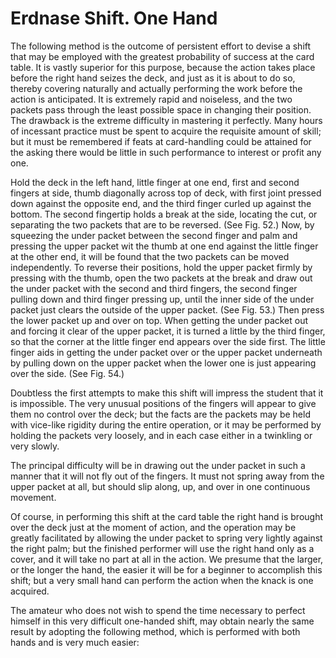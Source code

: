 # Erdnase Shift. One Hand

The following method is the outcome of persistent effort to devise a shift that may be employed with the greatest probability of success at the card table. It is vastly superior for this purpose, because the action takes place before the right hand seizes the deck, and just as it is about to do so, thereby covering naturally and actually performing the work before the action is anticipated. It is extremely rapid and noiseless, and the two packets pass through the least possible space in changing their position. The drawback is the extreme difficulty in mastering it perfectly. Many hours of incessant practice must be spent to acquire the requisite amount of skill; but it must be remembered if feats at card-handling could be attained for the asking there would be little in such performance to interest or profit any one.

Hold the deck in the left hand, little finger at one end, first and second fingers at side, thumb diagonally across top of deck, with first joint pressed down against the opposite end, and the third finger curled up against the bottom. The second fingertip holds a break at the side, locating the cut, or separating the two packets that are to be reversed. \(See Fig. 52.\) Now, by squeezing the under packet between the second finger and palm and pressing the upper packet wit the thumb at one end against the little finger at the other end, it will be found that the two packets can be moved independently. To reverse their positions, hold the upper packet firmly by pressing with the thumb, open the two packets at the break and draw out the under packet with the second and third fingers, the second finger pulling down and third finger pressing up, until the inner side of the under packet just clears the outside of the upper packet. \(See Fig. 53.\) Then press the lower packet up and over on top. When getting the under packet out and forcing it clear of the upper packet, it is turned a little by the third finger, so that the corner at the little finger end appears over the side first. The little finger aids in getting the under packet over or the upper packet underneath by pulling down on the upper packet when the lower one is just appearing over the side. \(See Fig. 54.\)

Doubtless the first attempts to make this shift will impress the student that it is impossible. The very unusual positions of the fingers will appear to give them no control over the deck; but the facts are the packets may be held with vice-like rigidity during the entire operation, or it may be performed by holding the packets very loosely, and in each case either in a twinkling or very slowly.

The principal difficulty will be in drawing out the under packet in such a manner that it will not fly out of the fingers. It must not spring away from the upper packet at all, but should slip along, up, and over in one continuous movement.

Of course, in performing this shift at the card table the right hand is brought over the deck just at the moment of action, and the operation may be greatly facilitated by allowing the under packet to spring very lightly against the right palm; but the finished performer will use the right hand only as a cover, and it will take no part at all in the action. We presume that the larger, or the longer the hand, the easier it will be for a beginner to accomplish this shift; but a very small hand can perform the action when the knack is one acquired.

The amateur who does not wish to spend the time necessary to perfect himself in this very difficult one-handed shift, may obtain nearly the same result by adopting the following method, which is performed with both hands and is very much easier:

